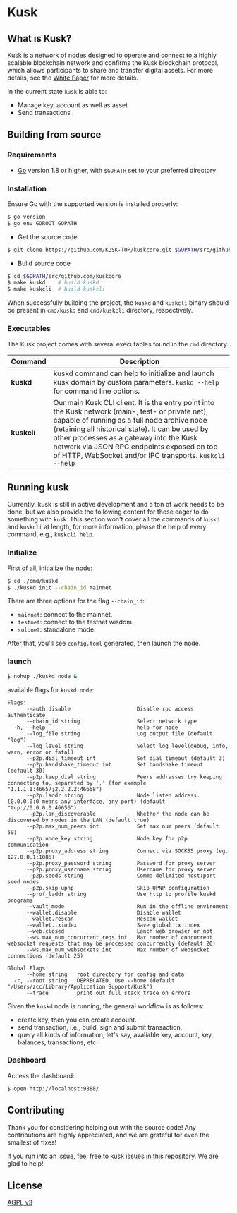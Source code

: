 Kusk
======



## What is Kusk?

Kusk is a network of nodes designed to operate and connect to a highly scalable blockchain network and confirms the Kusk blockchain protocol, which allows participants to share and transfer digital assets. For more details, see the [White Paper](https://kusk.top) for more details.

In the current state `kusk` is able to:

- Manage key, account as well as asset
- Send transactions


## Building from source

### Requirements

- [Go](https://golang.org/doc/install) version 1.8 or higher, with `$GOPATH` set to your preferred directory

### Installation

Ensure Go with the supported version is installed properly:

```bash
$ go version
$ go env GOROOT GOPATH
```

- Get the source code

``` bash
$ git clone https://github.com/KUSK-TOP/kuskcore.git $GOPATH/src/github.com/kuskcore
```

- Build source code

``` bash
$ cd $GOPATH/src/github.com/kuskcore
$ make kuskd    # build kuskd
$ make kuskcli  # build kuskcli
```

When successfully building the project, the `kuskd` and `kuskcli` binary should be present in `cmd/kuskd` and `cmd/kuskcli` directory, respectively.

### Executables

The Kusk project comes with several executables found in the `cmd` directory.

| Command      | Description                                                  |
| ------------ | ------------------------------------------------------------ |
| **kuskd**   | kuskd command can help to initialize and launch kusk domain by custom parameters. `kuskd --help` for command line options. |
| **kuskcli** | Our main Kusk CLI client. It is the entry point into the Kusk network (main-, test- or private net), capable of running as a full node archive node (retaining all historical state). It can be used by other processes as a gateway into the Kusk network via JSON RPC endpoints exposed on top of HTTP, WebSocket and/or IPC transports. `kuskcli --help` |

## Running kusk

Currently, kusk is still in active development and a ton of work needs to be done, but we also provide the following content for these eager to do something with `kusk`. This section won't cover all the commands of `kuskd` and `kuskcli` at length, for more information, please the help of every command, e.g., `kuskcli help`.

### Initialize

First of all, initialize the node:

```bash
$ cd ./cmd/kuskd
$ ./kuskd init --chain_id mainnet
```

There are three options for the flag `--chain_id`:

- `mainnet`: connect to the mainnet.
- `testnet`: connect to the testnet wisdom.
- `solonet`: standalone mode.

After that, you'll see `config.toml` generated, then launch the node.

### launch

``` bash
$ nohup ./kuskd node &
```

available flags for `kuskd node`:

```
Flags:
      --auth.disable                     Disable rpc access authenticate
      --chain_id string                  Select network type
  -h, --help                             help for node
      --log_file string                  Log output file (default "log")
      --log_level string                 Select log level(debug, info, warn, error or fatal)
      --p2p.dial_timeout int             Set dial timeout (default 3)
      --p2p.handshake_timeout int        Set handshake timeout (default 30)
      --p2p.keep_dial string             Peers addresses try keeping connecting to, separated by ',' (for example "1.1.1.1:46657;2.2.2.2:46658")
      --p2p.laddr string                 Node listen address. (0.0.0.0:0 means any interface, any port) (default "tcp://0.0.0.0:46656")
      --p2p.lan_discoverable             Whether the node can be discovered by nodes in the LAN (default true)
      --p2p.max_num_peers int            Set max num peers (default 50)
      --p2p.node_key string              Node key for p2p communication
      --p2p.proxy_address string         Connect via SOCKS5 proxy (eg. 127.0.0.1:1086)
      --p2p.proxy_password string        Password for proxy server
      --p2p.proxy_username string        Username for proxy server
      --p2p.seeds string                 Comma delimited host:port seed nodes
      --p2p.skip_upnp                    Skip UPNP configuration
      --prof_laddr string                Use http to profile kuskd programs
      --vault_mode                       Run in the offline enviroment
      --wallet.disable                   Disable wallet
      --wallet.rescan                    Rescan wallet
      --wallet.txindex                   Save global tx index
      --web.closed                       Lanch web browser or not
      --ws.max_num_concurrent_reqs int   Max number of concurrent websocket requests that may be processed concurrently (default 20)
      --ws.max_num_websockets int        Max number of websocket connections (default 25)

Global Flags:
      --home string   root directory for config and data
  -r, --root string   DEPRECATED. Use --home (default "/Users/zcc/Library/Application Support/Kusk")
      --trace         print out full stack trace on errors
```

Given the `kuskd` node is running, the general workflow is as follows:

- create key, then you can create account.
- send transaction, i.e., build, sign and submit transaction.
- query all kinds of information, let's say, avaliable key, account, key, balances, transactions, etc.

### Dashboard

Access the dashboard:

```
$ open http://localhost:9888/
```


## Contributing

Thank you for considering helping out with the source code! Any contributions are highly appreciated, and we are grateful for even the smallest of fixes!

If you run into an issue, feel free to [kusk issues](https://github.com/KUSK-TOP/kuskcore/issues/) in this repository. We are glad to help!

## License

[AGPL v3](./LICENSE)

